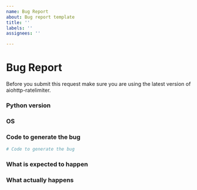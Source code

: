 ```yaml
---
name: Bug Report
about: Bug report template
title: ''
labels: ''
assignees: ''

---
```


# Bug Report

Before you submit this request make sure you are using the latest version of aiohttp-ratelimiter.

### Python version



### OS



### Code to generate the bug


```py
# Code to generate the bug
```


### What is expected to happen



### What actually happens
